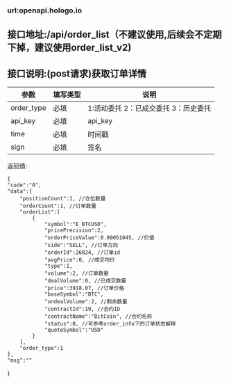 ### url:openapi.hologo.io## 接口地址:/api/order_list（不建议使用,后续会不定期下掉，建议使用order_list_v2)## 接口说明:(post请求)获取订单详情|参数|	填写类型|	说明||------------|--------|--------------------------------------||order_type|	必填|	1:活动委托 2：已成交委托 3：历史委托||api_key|	必填|	api_key||time|	必填|	时间戳||sign|	必填|	签名|返回值:	{    "code":"0",    "data":{        "positionCount":1, //仓位数量        "orderCount":1, //订单数量        "orderList":[            {                "symbol":"E_BTCUSD",                "pricePrecision":2,                "orderPriceValue":0.00051045, //价值                "side":"SELL", //订单方向                "orderId":26824, //订单id                "avgPrice":0, //成交均价                "type":1,                "volume":2, //订单数量                "dealVolume":0, //已成交数量                "price":3918.07, //订单价格                "baseSymbol":"BTC",                "undealVolume":2, //剩余数量                "contractId":19, //合约ID                "contractName":"BitCoin", //合约名称                "status":0, //可参考order_info下的订单状态解释                "quoteSymbol":"USD"            }        ],        "order_type":1    },    "msg":""}